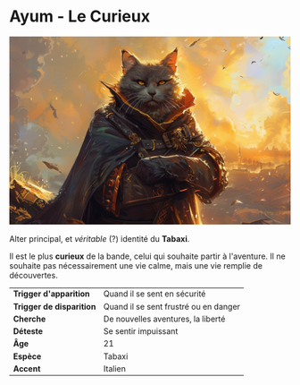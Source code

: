 # Ayum - Le Curieux
![Ayum](../../_images/ayum4.png)

Alter principal, et *véritable* (?) identité du **Tabaxi**.

Il est le plus **curieux** de la bande, celui qui souhaite partir à l'aventure. Il ne souhaite pas nécessairement une vie calme, mais une vie remplie de découvertes.

| | |
| - | - |
| **Trigger d'apparition** | Quand il se sent en sécurité |
| **Trigger de disparition** | Quand il se sent frustré ou en danger |
| **Cherche** | De nouvelles aventures, la liberté |
| **Déteste** | Se sentir impuissant |
| **Âge** | 21 |
| **Espèce** | Tabaxi |
| **Accent** | Italien |

